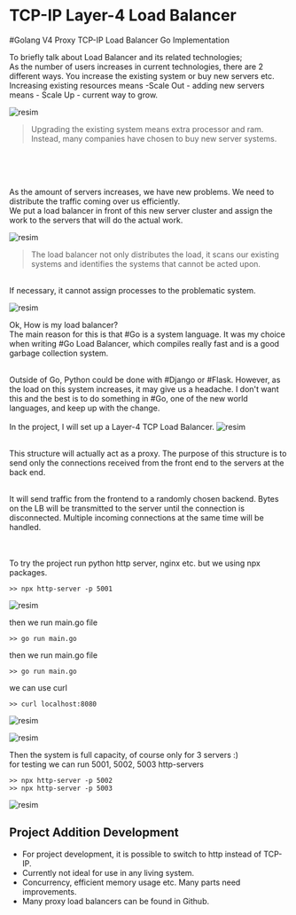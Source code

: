 # TCP-IP Layer-4 Load Balancer
#Golang V4 Proxy TCP-IP Load Balancer Go Implementation



To briefly talk about Load Balancer and its related technologies; <br/>
As the number of users increases in current technologies, there are 2 different ways. You increase the existing system or buy new servers etc.
Increasing existing resources means -Scale Out - adding new servers means - Scale Up - current way to grow.

![resim](https://user-images.githubusercontent.com/40759486/177352382-d58a9236-99f9-4585-913f-35226e9cbf00.png)


>  Upgrading the existing system means extra processor and ram. Instead, many companies have chosen to buy new server systems.

<br/><br/><br/>

As the amount of servers increases, we have new problems. We need to distribute the traffic coming over us efficiently. <br/>
We put a load balancer in front of this new server cluster and assign the work to the servers that will do the actual work.

![resim](https://user-images.githubusercontent.com/40759486/177360620-d76d993d-f57c-489f-8117-11bbefc8cfe1.png)

> The load balancer not only distributes the load, it scans our existing systems and identifies the systems that cannot be acted upon. 
 
<br> If necessary, it cannot assign processes to the problematic system.


![resim](https://user-images.githubusercontent.com/40759486/177361679-e0489af7-ba53-4cf1-9e57-5439d8c196e4.png)

Ok, How is my load balancer? <br>
The main reason for this is that #Go is a system language. It was my choice when writing #Go Load Balancer, which compiles really fast and is a good garbage collection system.

<br>Outside of Go, Python could be done with #Django or #Flask. However, as the load on this system increases, it may give us a headache. I don't want this and the best is to do something in #Go, one of the new world languages, and keep up with the change.
<br> <br>
In the project, I will set up a Layer-4 TCP Load Balancer.
![resim](https://user-images.githubusercontent.com/40759486/177363488-dcc27a15-b1b9-4fbd-8e01-a563e8805197.png)


<br>This structure will actually act as a proxy.
The purpose of this structure is to send only the connections received from the front end to the servers at the back end. <br> <br>

It will send traffic from the frontend to a randomly chosen backend. Bytes on the LB will be transmitted to the server until the connection is disconnected. Multiple incoming connections at the same time will be handled.

<br> <br> 
To try the project run python http server, nginx etc. but we using npx packages. 
```
>> npx http-server -p 5001
```

![resim](https://user-images.githubusercontent.com/40759486/177364603-3efeebc0-6ab8-405a-9206-8da32b1c0b6f.png)


then we run main.go file
```
>> go run main.go
```



then we run main.go file
```
>> go run main.go 
```

we can use curl 
```
>> curl localhost:8080
```

![resim](https://user-images.githubusercontent.com/40759486/177364792-20f715e5-f0f9-4c15-b8d7-e1d8eee65dc3.png)


![resim](https://user-images.githubusercontent.com/40759486/177364813-1e680ed3-2d9c-47a1-a302-191a7efb9960.png)


Then the system is full capacity, of course only for 3 servers :) 
<br>
for testing we can run 5001, 5002, 5003 http-servers
```
>> npx http-server -p 5002
>> npx http-server -p 5003
```

![resim](https://user-images.githubusercontent.com/40759486/177365161-acfaa09a-6e5a-4ff5-8157-df8e3904eafb.png)


## Project Addition Development
- For project development, it is possible to switch to http instead of TCP-IP.
- Currently not ideal for use in any living system.
- Concurrency, efficient memory usage etc. Many parts need improvements.
- Many proxy load balancers can be found in Github.



